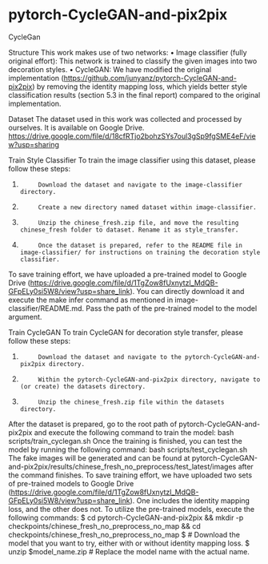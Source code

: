 # pytorch-CycleGAN-and-pix2pix
CycleGan

Structure
This work makes use of two networks:
•             Image classifier (fully original effort): This network is trained to classify the given images into two decoration styles.
•             CycleGAN: We have modified the original implementation (https://github.com/junyanz/pytorch-CycleGAN-and-pix2pix) by removing the identity mapping loss, which yields better style classification results (section 5.3 in the final report) compared to the original implementation.

Dataset
The dataset used in this work was collected and processed by ourselves. It is available on Google Drive. https://drive.google.com/file/d/18cfRTjo2bohzSYs7oul3gSp9fgSME4eF/view?usp=sharing

Train Style Classifier
To train the image classifier using this dataset, please follow these steps:
1.          Download the dataset and navigate to the image-classifier directory.
2.          Create a new directory named dataset within image-classifier.
3.          Unzip the chinese_fresh.zip file, and move the resulting chinese_fresh folder to dataset. Rename it as style_transfer.
4.          Once the dataset is prepared, refer to the README file in image-classifier/ for instructions on training the decoration style classifier.
To save training effort, we have uploaded a pre-trained model to Google Drive (https://drive.google.com/file/d/1TgZow8fUxnytzl_MdQB-GFpELy0si5W8/view?usp=share_link). You can directly download it and execute the make infer command as mentioned in image-classifier/README.md. Pass the path of the pre-trained model to the model argument.

Train CycleGAN
To train CycleGAN for decoration style transfer, please follow these steps:
1.          Download the dataset and navigate to the pytorch-CycleGAN-and-pix2pix directory.
2.          Within the pytorch-CycleGAN-and-pix2pix directory, navigate to (or create) the datasets directory.
3.          Unzip the chinese_fresh.zip file within the datasets directory.

After the dataset is prepared, go to the root path of pytorch-CycleGAN-and-pix2pix and execute the following command to train the model:
bash scripts/train_cyclegan.sh
Once the training is finished, you can test the model by running the following command:
bash scripts/test_cyclegan.sh
The fake images will be generated and can be found at pytorch-CycleGAN-and-pix2pix/results/chinese_fresh_no_preprocess/test_latest/images after the command finishes.
To save training effort, we have uploaded two sets of pre-trained models to Google Drive (https://drive.google.com/file/d/1TgZow8fUxnytzl_MdQB-GFpELy0si5W8/view?usp=share_link). One includes the identity mapping loss, and the other does not. To utilize the pre-trained models, execute the following commands:
$ cd pytorch-CycleGAN-and-pix2pix && mkdir -p checkpoints/chinese_fresh_no_preprocess_no_map && cd checkpoints/chinese_fresh_no_preprocess_no_map
$ # Download the model that you want to try, either with or without identity mapping loss.
$ unzip $model_name.zip # Replace the model name with the actual name.
